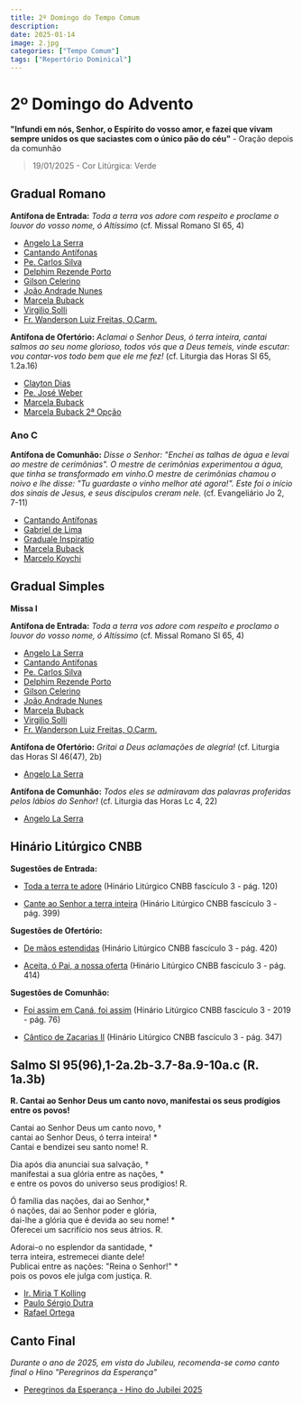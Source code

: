 ```yaml
---
title: 2º Domingo do Tempo Comum
description: 
date: 2025-01-14
image: 2.jpg
categories: ["Tempo Comum"]
tags: ["Repertório Dominical"]
---
```

# 2º Domingo do Advento

**"Infundi em nós, Senhor, o Espírito do vosso amor, e fazei que vivam sempre unidos os que saciastes com o único pão do céu"** - Oração depois da comunhão

> 19/01/2025 - Cor Litúrgica: Verde

<!--more-->

## Gradual Romano

**Antífona de Entrada:** _Toda a terra vos adore com respeito e proclame o louvor do vosso nome, ó Altíssimo_ (cf. Missal Romano Sl 65, 4)

- [Angelo La Serra](https://youtu.be/Mr6WYcYTquE)
- [Cantando Antífonas](https://youtu.be/C8wcQ-1h80U)
- [Pe. Carlos Silva](https://youtu.be/SC3mmOtU_WU)
- [Delphim Rezende Porto](https://youtu.be/4Fk1SNadPKo)
- [Gilson Celerino](https://youtu.be/S4sjLQRl5ZI)
- [João Andrade Nunes](https://ocantonaliturgia.pt/obras/746/Toda-a-terra-Vos-adore-J-A-Nunes)
- [Marcela Buback](https://youtu.be/_vEwgtNtPg8)
- [Virgilio Solli](https://youtu.be/hCLY5dIOaC8)
- [Fr. Wanderson Luiz Freitas, O.Carm.](https://youtu.be/sgzYY9yk804)

**Antífona de Ofertório:** _Aclamai o Senhor Deus, ó terra inteira, cantai salmos ao seu nome glorioso, todos vós que a Deus temeis, vinde escutar: vou contar-vos todo bem que ele me fez!_ (cf. Liturgia das Horas Sl 65, 1.2a.16)

- [Clayton Dias](https://youtu.be/tj71uziOWS8)
- [Pe. José Weber](https://youtu.be/02faacryHnA)
- [Marcela Buback](https://youtu.be/YRrHgMG5JqQ)
- [Marcela Buback 2ª Opção](https://youtu.be/hgQkps7KMOo)

### Ano C

**Antífona de Comunhão:** _Disse o Senhor: "Enchei as talhas de água e levai ao mestre de cerimônias". O mestre de cerimônias experimentou a água, que tinha se transformado em vinho.O mestre de cerimônias chamou o noivo e lhe disse: "Tu guardaste o vinho melhor até agora!". Este foi o início dos sinais de Jesus, e seus discipulos creram nele._ (cf. Evangeliário Jo 2, 7-11)

- [Cantando Antífonas](https://youtu.be/IdO52YHnjJ0?si=joysf9Kn13f3EFZj)
- [Gabriel de Lima](https://youtu.be/vptpcKU-g7k?si=eu7DmS90ZPXAFTnd)
- [Graduale Inspiratio](https://youtu.be/ndrpRWknAAk?si=W8IIvpPKcRSNy3wy)
- [Marcela Buback](https://youtu.be/ztQbzJrK-CM?si=_arvKtHxBIWtyVgL)
- [Marcelo Koychi](https://youtu.be/n5PbOyb518Q?si=e10zvMBW3_egXVPi)

<!--
### Ano A

**Antífona de Comunhão:** _Com a vossa vitória então exultaremos, levantando as bandeiras em nome do Senhor._ (cf. Liturgia das Horas Sl 19, 6ab)

- [Cantando Antífonas](https://youtu.be/W4CZzKsDGOc)
- [Clayton Dias](https://youtu.be/0s45R1G6TKA)
- [Marcela Buback](https://youtu.be/y7s7aJLmIlg)
- [Mosteiro da Ressureição - Ponta Grossa/PR](https://youtu.be/L6PTAygTDVQ)

### Ano B

**Antífona de Comunhão:** _Disse André a Simão, seu irmão: "Encontramos o Messias, o Cristo", e depois o conduziu a Jesus_ (cf. Bíblia CNBB Jo 1, 41-42)

- [Gabriel de Lima](https://youtu.be/q3UyDT8XBK8?si=URK5XU2aBuKkLXF1)
- [Gilson Celerino](https://youtu.be/HtSMyI9SwxQ?si=rlVFnrQCC_Th8gM-)
- [Graduale Inspiratio](https://youtu.be/0a10zYzVayg?si=oHvWjb0ecD3p-4hg)
- [Marcela Buback](https://youtu.be/UOdQmQLl3aY?si=ThRiNJB7c_jBKSIF)
- [Mônica Siqueira](https://youtu.be/ojVwH5ecL38?si=sIHLcWx0q-PYH-i9)
-->

## Gradual Simples

**Missa I**

**Antífona de Entrada:** _Toda a terra vos adore com respeito e proclamo o louvor do vosso nome, ó Altíssimo_ (cf. Missal Romano Sl 65, 4)

- [Angelo La Serra](https://youtu.be/Mr6WYcYTquE)
- [Cantando Antífonas](https://youtu.be/C8wcQ-1h80U)
- [Pe. Carlos Silva](https://youtu.be/SC3mmOtU_WU)
- [Delphim Rezende Porto](https://youtu.be/4Fk1SNadPKo)
- [Gilson Celerino](https://youtu.be/S4sjLQRl5ZI)
- [João Andrade Nunes](https://ocantonaliturgia.pt/obras/746/Toda-a-terra-Vos-adore-J-A-Nunes)
- [Marcela Buback](https://youtu.be/_vEwgtNtPg8)
- [Virgilio Solli](https://youtu.be/hCLY5dIOaC8)
- [Fr. Wanderson Luiz Freitas, O.Carm.](https://youtu.be/sgzYY9yk804)

**Antífona de Ofertório:** _Gritai a Deus aclamações de alegria!_ (cf. Liturgia das Horas Sl 46(47), 2b)

- [Angelo La Serra](https://youtu.be/p7l-pyandfQ)

**Antífona de Comunhão:** _Todos eles se admiravam das palavras proferidas pelos lábios do Senhor!_ (cf. Liturgia das Horas Lc 4, 22)

- [Angelo La Serra](https://youtu.be/7iuD_MvBCr4)

## Hinário Litúrgico CNBB

**Sugestões de Entrada:**

- [Toda a terra te adore](https://youtu.be/4AgEFpEzwKI?si=renAgaqOzhFy4NTC)
(Hinário Litúrgico CNBB fascículo 3 - pág. 120)

- [Cante ao Senhor a terra inteira](https://youtu.be/JEeM7WAxfIk)
(Hinário Litúrgico CNBB fascículo 3 - pág. 399)

**Sugestões de Ofertório:**

- [De mãos estendidas](https://youtu.be/qVM-dutm_As?si=xJ-mdhbMQP2pr4hV)
(Hinário Litúrgico CNBB fascículo 3 - pág. 420)

- [Aceita, ó Pai, a nossa oferta](https://1drv.ms/u/s!AtE1n6ZIXolwkqUXbsuJ7zjHBj_d2Q)
(Hinário Litúrgico CNBB fascículo 3 - pág. 414)

**Sugestões de Comunhão:**

- [Foi assim em Caná, foi assim](https://1drv.ms/u/s!AtE1n6ZIXolwl-c9lcjAgKK7eP4rBQ?e=qTlY1p)
(Hinário Litúrgico CNBB fascículo 3 - 2019 - pág. 76)

- [Cântico de Zacarias II](https://youtu.be/-SouswZmuW4)
(Hinário Litúrgico CNBB fascículo 3 - pág. 347)

<!-- Ano B
[És Jesus, o Cordeiro de Deus](https://youtu.be/VWRZiD4sXs8)
(Hinário Litúrgico CNBB fascículo 3 - pág. 247)

[Eis aqui o Cordeiro de Deus](https://youtu.be/WYe3bUJB_HM)
(Pe. José Weber, SVD - Cantos do Evangelho vol. 5)
%%

## Salmo - Sl 39(40),2.4ab.7-8a.8b-9.10 (R.8a.9a)

**R.:** **Eu disse: Eis que venho, Senhor, com prazer faço a vossa vontade!**

Esperando, esperei no Senhor,*
e inclinando-se, ouviu meu clamor.
Canto novo ele pôs em meus lábios,*
um poema em louvor ao Senhor. R.

Sacrifício e oblação não quisestes,*
mas abristes, Senhor, meus ouvidos;
não pedistes ofertas nem vítimas,*
holocaustos por nossos pecados. R.

E então eu vos disse: "Eis que venho!"*
Sobre mim está escrito no livro:
"Com prazer faço a vossa vontade,*
guardo em meu coração vossa lei!" R.

Boas-novas de vossa justiça †
anunciei numa grande assembleia;*
vós sabeis: não fechei os meus lábios! R

- [Pe. José Weber, SVD](https://youtu.be/C4lqGA1YRZw?si=XTdA7Er3EPvOHkUF)
- [Marcela Buback](https://youtu.be/vidnkNyaRII)
- [Paulo Neto](https://youtu.be/Qp8IxpXEXbk?t=75)
-->

## Salmo Sl 95(96),1-2a.2b-3.7-8a.9-10a.c (R. 1a.3b)

**R. Cantai ao Senhor Deus um canto novo, manifestai os seus prodígios entre os povos!**

Cantai ao Senhor Deus um canto novo, † <br />
cantai ao Senhor Deus, ó terra inteira! \*<br />
Cantai e bendizei seu santo nome! R.<br />

Dia após dia anunciai sua salvação, †<br />
manifestai a sua glória entre as nações, \*<br />
e entre os povos do universo seus prodígios! R.<br />

Ó família das nações, dai ao Senhor,\*<br />
ó nações, dai ao Senhor poder e glória,<br />
dai-lhe a glória que é devida ao seu nome! \*<br />
Oferecei um sacrifício nos seus átrios. R.<br />

Adorai-o no esplendor da santidade, \*<br />
terra inteira, estremecei diante dele!<br />
Publicai entre as nações: "Reina o Senhor!" \*<br />
pois os povos ele julga com justiça. R.<br />

- [Ir. Miria T Kolling](https://1drv.ms/u/s!AtE1n6ZIXolwl-c-GTozLyq6ci6_kA?e=DX2565)
- [Paulo Sérgio Dutra](https://youtu.be/6Mbcwj5MWQA?si=fnmYTGt9e80ucpaz)
- [Rafael Ortega](https://youtu.be/1BLAlYMh2To?si=zAVi_nGjoUBVjPdH&t=184)

## Canto Final

_Durante o ano de 2025, em vista do Jubileu, recomenda-se como canto final o Hino "Peregrinos da Esperança"_

- [Peregrinos da Esperança - Hino do Jubilei 2025](https://youtu.be/QeRyYOfEpIw?si=1dyuBra13doHm5Kh)
